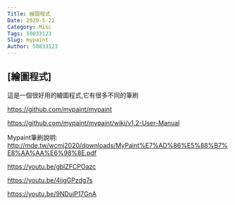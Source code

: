```yaml
---
Title: 繪圖程式
Date: 2020-5-22
Category: Misc
Tags: 50833123
Slug: mypaint
Author: 50833123
---
```


<!-- PELICAN_END_SUMMARY -->

[繪圖程式]
----

這是一個很好用的繪圖程式,它有很多不同的筆刷

https://github.com/mypaint/mypaint

https://github.com/mypaint/mypaint/wiki/v1.2-User-Manual

Mypaint筆刷說明: http://mde.tw/wcmj2020/downloads/MyPaint%E7%AD%86%E5%88%B7%E8%AA%AA%E6%98%8E.pdf

https://youtu.be/gblZFCPOazc

https://youtu.be/4iigGPzdg7s

https://youtu.be/9NDuiP17GnA
